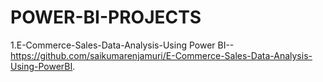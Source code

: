 # POWER-BI-PROJECTS

1.E-Commerce-Sales-Data-Analysis-Using Power BI--https://github.com/saikumarenjamuri/E-Commerce-Sales-Data-Analysis-Using-PowerBI.
